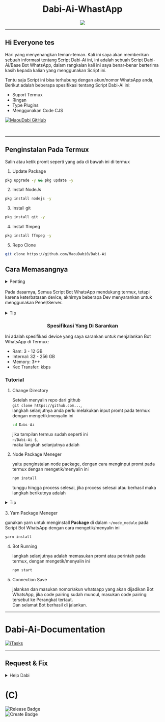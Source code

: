 # <div align='center'>Dabi-Ai-WhastApp</div>

<p align="center">
  <img src="https://raw.githubusercontent.com/maoudabi0/Dabi-Ai-Documentation/main/assets/Dabi-Ai.png">
</p>

- - -

## Hi Everyone tes
   Hari yang menyenangkan teman-teman. Kali ini saya akan memberikan sebuah informasi tentang Script Dabi-Ai ini, ini adalah sebuah Script Dabi-Ai/Base Bot WhatsApp,  dalam rangkaian kali ini saya benar-benar berterima kasih kepada kalian yang menggunakan Script ini.

   Tentu saja Script ini bisa terhubung dengan akun/nomor WhatsApp anda, Berikut adalah beberapa spesifikasi tentang Script Dabi-Ai ini:

- Suport Termux
- Ringan
- Type Plugins
- Menggunakan Code CJS

[![MaouDabi GitHub](https://github-readme-stats.vercel.app/api?username=maoudabi0\&show_icons=true\&theme=default#gh-light-mode-only)](https://github.com/maoudabi0/Dabi-Ai#responsive-card-theme#gh-light-mode-only)

<br>

- - -

## Penginstalan Pada Termux

Salin atau ketik promt seperti yang ada di bawah ini di termux

 1. Update Package

   ```bash
   pkg upgrade -y && pkg update -y
   ```

 2. Install NodeJs

   ```bash
   pkg install nodejs -y
   ```

 3. Install git

   ```bash
   pkg install git -y
   ```
 
 4. Install ffmpeg

   ```bash
   pkg install ffmpeg -y
   ```
 
 5. Repo Clone

   ```bash
   git clone https://github.com/MaouDabi0/Dabi-Ai
   ```

## Cara Memasangnya

<details>
  <summary> Penting </summary>
    Pastikan anda membaca ini dengan baik, untuk Memasangnya ada beberapa hal yang harus anda ketahui.
</details><br>
  Pada dasarnya, Semua Script Bot WhatsApp mendukung termux, tetapi karena keterbatasan device, akhirnya beberapa Dev menyarankan untuk menggunakan Penel/Server.<br><br>
<details>
  <summary>Tip</summary>
    Gunakan Device yang kompatibel/sesuai dengan spesifikasi Script ini
</details>

### <div align='center'>Spesifikasi Yang Di Sarankan</div> 
  Ini adalah spesifikasi device yang saya sarankan untuk menjalankan Bot WhatsApp di Termux: 

- Ram: 3 - 12 GB
- Internal: 32 - 256 GB
- Memory: 3++
- Kec Transfer: kbps

### Tutorial

1. Change Directory

   Setelah menyalin repo dari github<br>
   `git clone https://github.com...`,<br>
   langkah selanjutnya anda perlu melakukan input promt pada termux dengan mengetik/menyalin ini
   
   ```bash
   cd Dabi-Ai
   ```

   jika tampilan termux sudah seperti ini<br>
   `~/Dabi-Ai $`,<br> maka langkah selanjutnya adalah

2. Node Package Meneger

   yaitu penginstalan node package, dengan cara menginput promt pada termux dengan mengetik/menyalin ini

   ```bash
   npm install
   ```
   
   tunggu hingga process selesai, jika process selesai atau berhasil maka langkah berikutnya adalah

<details>
  <summary>Tip</summary>
    Jika `npm install` tidak bisa maka gunakan
</details><br>
3. Yarn Package Meneger

   gunakan yarn untuk menginstall **Package** di dalam `~/node_module` pada Script Bot WhatsApp dengan cara mengetik/menyalin ini

   ```bash
   yarn install
   ```

4. Bot Running

   langkah selanjutnya adalah memasukan promt atau perintah pada termux, dengan mengetik/menyalin ini

   ```bash
   npm start
   ```

5. Connection Save

   jalankan dan masukan nomor/akun whatsapp yang akan dijadikan Bot WhatsApp, jika code pairing sudah muncul, masukan code pairing tersebut ke Perangkat tertaut.<br>
   Dan selamat Bot berhasil di jalankan. 

- - -

# Dabi-Ai-Documentation
[![iTasks](https://github-readme-stats.vercel.app/api/pin/?username=maoudabi0&repo=Dabi-Ai-Documentation&border_color=7F3FBF&bg_color=FFFFFF&title_color=010101&text_color=8B949E&icon_color=7F3FBF)](https://github.com/maoudabi0/Dabi-Ai-Documentation)

- - -

## Request & Fix 
<details>
  <summary>Help Dabi</summary>
    Email: maoudabioffc@gmail.com
</details>

# (C)
<div align="left">
    <img src="https://img.shields.io/badge/Realese%3A-2025-0?logoSize=12&labelColor=orange&color=gray" alt="Release Badge">
    <br>
    <img src="https://img.shields.io/badge/Create%3A-Maou_Dabi-0?logoSize=12&label=Create%3A&labelColor=green&color=grey" alt="Create Badge">
</div>
